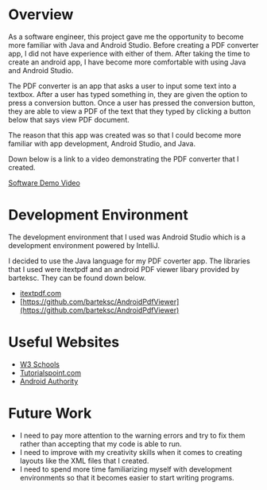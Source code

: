 # Overview

As a software engineer, this project gave me the opportunity to become more familiar with Java and Android Studio. Before creating a PDF converter app, I did not have experience with either of them. After taking the time to create an android app, I have become more comfortable with using Java and Android Studio.

The PDF converter is an app that asks a user to input some text into a textbox. After a user has typed something in, they are given the option to press a conversion button. Once a user has pressed the conversion button, they are able to view a PDF of the text that they typed by clicking a button below that says view PDF document.

The reason that this app was created was so that I could become more familiar with app development, Android Studio, and Java.

Down below is a link to a video demonstrating the PDF converter that I created.

[Software Demo Video](https://youtu.be/rok4Biaewlw)

# Development Environment

The development environment that I used was Android Studio which is a development environment powered by IntelliJ. 

I decided to use the Java language for my PDF coverter app. The libraries that I used were itextpdf and an android PDF viewer libary provided by barteksc. They can be found down below.

* [itextpdf.com](https://itextpdf.com/en)
* [https://github.com/barteksc/AndroidPdfViewer](https://github.com/barteksc/AndroidPdfViewer)

# Useful Websites

* [W3 Schools](https://www.w3schools.com/java/default.asp)
* [Tutorialspoint.com](https://www.tutorialspoint.com/android/android_studio.htm)
* [Android Authority](https://www.androidauthority.com/android-studio-tutorial-beginners-637572/)

# Future Work

* I need to pay more attention to the warning errors and try to fix them rather than accepting that my code is able to run.
* I need to improve with my creativity skills when it comes to creating layouts like the XML files that I created.
* I need to spend more time familiarizing myself with development environments so that it becomes easier to start writing programs.
